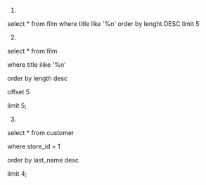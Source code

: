 1)

select * from film
where title like '%n'
order by lenght DESC
limit 5

2)

select * from film

where title ilike '%n' 

order by length desc

offset 5

limit 5;

3)

select * from customer

where store_id = 1

order by last_name desc

limit 4;
